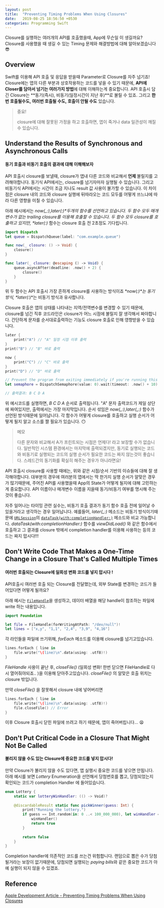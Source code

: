 ```yaml
---
layout: post
title:  "Preventing Timing Problems When Using Closures"
date:   2019-08-25 18:56:50 +0530
categories: Programming Swift
---
```

Closure를 실행하는 여러개의 API를 호출했을때, App에 무슨일 이 생길까요? Closure를 사용했을 때 생길 수 있는 Timing 문제와 해결방법에 대해 알아보겠습니다 😎 


## Overview

Swift를 이용해 API 호출 및 응답을 받을때 Parameter로 Closure를 자주 넘기죠! Closure에는 앱의 다른 부분과 상호작용하는 코드를 넣을 수 있기 때문에, **API에 Closer를 담아서 넘기는 여러가지 방법**에 대해 이해하는게 중요합니다. API 호출시 담긴 Closure는 **동기(즉시), 비동기(일정시간이 지난 후)**로 불릴 수 있죠. 그리고 **한번 호출될수도, 여러번 호출될 수도, 호출이 안될 수도** 있습니다. 



> 중요! 
>
> closure에 대해 잘못된 가정을 하고 호출하면, 앱이 죽거나 data 일관성이 깨질 수 있습니다. 



## Understand the Results of Synchronous and Asynchronous Calls

#### 동기 호출과 비동기 호출의 결과에 대해 이해해보자



API 호출시 closure를 보낼때, closure가 앱내 다른 코드와 비교해서 **언제** 불릴지를 고려해야합니다. 동기식 API에서는, clousre를 넘기자마자 실행될 수 있습니다. 그리고 비동기식 API에서는 시간이 조금 지나도 result 값 사용이 불가할 수 있습니다. 이 차이점은 closure 내의 코드와 closure 실행에 뒤따라오는 코드 모두를 어떻게 쓰느냐에 따라 다른 영향을 미칠 수 있습니다. 



아래 예시에서는 *now(_:)*,*later(_:)*두개의 함수를 선언하고 있습니다. 두 함수 모두 매개변수가 없는 trailing closure를 이용해 호출할 수 있습니다. 두 함수 모두 closure를 호출하고 있지만, *later(_:)* 함수는 closure 호출 전 2초정도 기다립니다. 

```swift
import Dispatch
let queue = DispatchQueue(label: "com.example.queue")

func now(_ closure: () -> Void) {
    closure()
}

func later(_ closure: @escaping () -> Void) {
    queue.asyncAfter(deadline: .now() + 2) {
        closure()
    }
}
```

위 두 함수는 API 호출시 가장 흔하게 closure를 사용하는 방식이죠 *now(_:)*는 동기방식, *later(_:)*는 비동기 방식과 유사합니다. 

Closure 호출은 앱의 상태를 나타내는 지역/전역변수를 변경할 수 있기 때문에, closure를 넘긴 직후 코드라인은 closure가 어느 시점에 불릴지 잘 생각해서 짜야합니다. 간단하게 문자를 순서대로출력하는 기능도 closure 호출로 인해 영향받을 수 있습니다. 



```swift
later {
    print("A") // "A" 일정 시점 이후 출력
}
print("B") // "B" 바로 출력

now {
    print("C") // "C" 바로 출력
}
print("D") // "D" 바로 출력

// Prevent the program from exiting immediately if you're running this code in Terminal.
let semaphore = DispatchSemaphore(value: 0).wait(timeout: .now() + 10)

// 출력결과: B C D A
```

 위 예시코드를 실행하면, *B C D A* 순서로 출력됩니다. "A" 문자 출력코드가 제일 상단에 짜여있지만, 출력에서는 가장 마지막입니다. 순서 섞임은 *now(_:)*,*later(_:)* 함수가 선언된 방식때문에 일어납니다. 각 함수가 어떻게 closure를 호출하고 실행 순서가 어떻게 될지 알고 소스를 짤 필요가 있습니다. 😶



>  메모 
>
> 다른 문자와 비교해서 A가 프린트되는 시점은 언제다! 라고 보장할 수가 없습니다. 일반적인 시스템 환경에서는 마지막에 출력되겠지만, 동기로 실행되는 코드와 비동기로 실행되는 코드의 실행 순서가 필요한 코드는 짜지 않는것이 좋습니다. 스레드간의 동기화를 확실히 해주는 경우가 아니라면요!  

API 호출시 closure를 사용할 때에는, 위와 같은 시점/순서 기반의 이슈들에 대해 잘 생각해야합니다. 대부분의 경우에 여러분의 앱에서는 딱 한가지 실행 순서가 알맞은 경우가 많기때문에, 주어진 API를 사용했을때 App의 State가 어떻게 될지에 대해 고민하는게 중요합니다. API 이름이나 매개변수 이름을 지을때 동기/비동기 여부를 명시해 주는것이 좋습니다. 

자주 일어나는 타이밍 관련 실수는, 비동기 호출 결과가 동기 함수 호출 전에 일어날 수 있을거라고 생각하는 경우 일어납니다. 예를들어, *later(_:)* 메소드는 비동기 방식이기때문에 [`URLSession`](https://developer.apple.com/documentation/foundation/urlsession)의  [`dataTask(with:completionHandler:)`](https://developer.apple.com/documentation/foundation/urlsession/1410330-datatask) 메소드와 비교 가능합니다. *dataTask(with:completionHandler:)* 함수를 *viewDidLoad()* 와 같은 함수에서 호출하고 그 결과를 closure 밖에서 completion handler를 이용해 사용하는 등의 코드는 짜지 맙시다!!! 



## Don't Write Code That Makes a One-Time Change in a Closure That's Called Multiple Times

#### 여러번 호출되는 Closure에 일회성 변화 코드를 넣지 맙시다 ! 

API호출시 여러번 호출 되는 Closure를 전달했는데, 외부 State를 변경하는 코드가 들어있다면 어떻게 될까요? 

아래 예시는 [`FileHandle`](https://developer.apple.com/documentation/foundation/filehandle)을 생성하고, 데이터 배열을 해당 handle이 참조하는 파일에 write 하는 내용입니다. 

```swift
import Foundation

let file = FileHandle(forWritingAtPath: "/dev/null")!
let lines = ["x,y", "1,1", "2,4", "3,9", "4,16"]
```

 각 라인들을 파일에 쓰기위해, *forEach* 메소드를 이용해 closure를 넘기고있습니다. 

```swift
lines.forEach { line in
    file.write("\(line)\n".data(using: .utf8)!)
}
```

*FileHandle* 사용이 끝난 후,  *closeFile()* (일회성 변화! 한번 닫으면 FileHandle로 다시 열어줘야되죠.. )을 이용해 닫아주고있습니다. *closeFile()* 의 알맞은 호출 위치는 closure 밖입니다. 

만약 *closeFile()* 을 잘못해서 closure 내에 넣어버리면 

```swift
lines.forEach { line in
    file.write("\(line)\n".data(using: .utf8)!)
    file.closeFile() // Error
}
```

이후 Closure 호출시 닫힌 파일에 쓰려고 하기 때문에, 앱이 죽어버립니다... 😫



## Don't Put Critical Code in a Closure That Might Not Be Called

#### 불리지 않을 수도 있는 Closure에 중요한 코드를 넣지 맙시다! 

만약 Closure가 불리지 않을 수도 있다면, 앱 실행시 중요한 코드를 넣으면 안됩니다. 아래 예시를 보면 *Lottery* Enumeration을 선언해서 당첨번호를 뽑고, 당첨되었는지 확인되는 코드가 completion Handler 에 들어있습니다. 

```swift
enum Lottery {
    static var lotteryWinHandler: (() -> Void)?
    
    @discardableResult static func pickWinner(guess: Int) {
        print("Running the lottery.")
        if guess == Int.random(in: 0 ..< 100_000_000), let winHandler = lotteryWinHandler {
            winHandler()
            return true
        }
        
        return false
    }
}
```

 Completion handler에 의존적인 코드를 쓰는건 위험합니다. 랜덤으로 뽑은 수가 당첨될거라는 보장이 없기때문에, 당첨되면 실행되는 *paying bills*와 같은 중요한 코드가 아예 실행이 되지 않을 수 있겠죠. 



## Reference

[Apple Development Article - Preventing Timing Problems When Using Closures](https://developer.apple.com/documentation/swift/preventing_timing_problems_when_using_closures)
